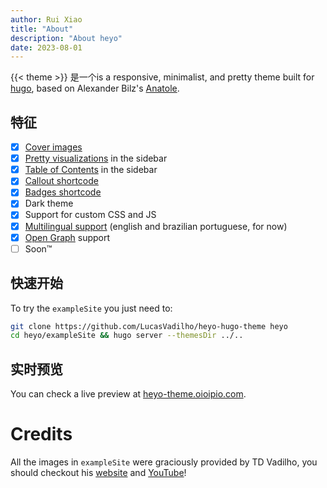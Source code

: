 ```yaml
---
author: Rui Xiao
title: "About"
description: "About heyo"
date: 2023-08-01
---
```


{{< theme >}} 是一个is a responsive, minimalist, and pretty theme built for [hugo](https://gohugo.io/), based on Alexander Bilz's [Anatole](https://github.com/lxndrblz/anatole).

## 特征

- [x] [Cover images](https://heyo-theme.oioipio.com/post/thumbnail/)
- [x] [Pretty visualizations](https://heyo-theme.oioipio.com/post/sketches/) in the sidebar
- [x] [Table of Contents](https://heyo-theme.oioipio.com/post/sketches/post/toc/) in the sidebar
- [x] [Callout shortcode](https://heyo-theme.oioipio.com/post/callouts/)
- [x] [Badges shortcode](http://localhost:1313/post/badges/)
- [x] Dark theme
- [x] Support for custom CSS and JS
- [x] [Multilingual support](https://gohugo.io/content-management/multilingual/) (english and brazilian portuguese, for now)
- [x] [Open Graph](https://gohugo.io/templates/internal/#configure-open-graph) support
- [ ] Soon™

## 快速开始

To try the `exampleSite` you just need to:

```sh
git clone https://github.com/LucasVadilho/heyo-hugo-theme heyo
cd heyo/exampleSite && hugo server --themesDir ../..
```

## 实时预览

You can check a live preview at [heyo-theme.oioipio.com](http://heyo-theme.oioipio.com/).

# Credits

All the images in `exampleSite` were graciously provided by TD Vadilho, you should checkout his [website](https://www.tdvadilho.com?utm_source=heyo) and [YouTube](https://www.youtube.com/@TDVadilho)!